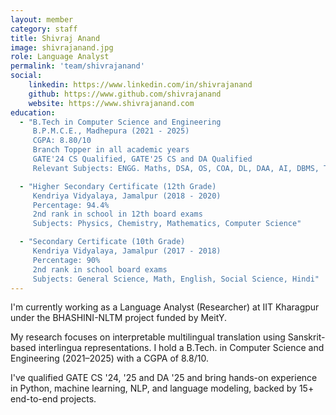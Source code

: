 ```yaml
---
layout: member
category: staff
title: Shivraj Anand
image: shivrajanand.jpg
role: Language Analyst
permalink: 'team/shivrajanand'
social:
    linkedin: https://www.linkedin.com/in/shivrajanand
    github: https://www.github.com/shivrajanand
    website: https://www.shivrajanand.com
education:
  - "B.Tech in Computer Science and Engineering  
     B.P.M.C.E., Madhepura (2021 - 2025)  
     CGPA: 8.80/10  
     Branch Topper in all academic years  
     GATE'24 CS Qualified, GATE'25 CS and DA Qualified  
     Relevant Subjects: ENGG. Maths, DSA, OS, COA, DL, DAA, AI, DBMS, TOC, CD, ML, Cryptography, Python, C, C++, Java"

  - "Higher Secondary Certificate (12th Grade)  
     Kendriya Vidyalaya, Jamalpur (2018 - 2020)  
     Percentage: 94.4%  
     2nd rank in school in 12th board exams  
     Subjects: Physics, Chemistry, Mathematics, Computer Science"

  - "Secondary Certificate (10th Grade)  
     Kendriya Vidyalaya, Jamalpur (2017 - 2018)  
     Percentage: 90%  
     2nd rank in school board exams  
     Subjects: General Science, Math, English, Social Science, Hindi"
---
```


I'm currently working as a Language Analyst (Researcher) at IIT Kharagpur under the BHASHINI-NLTM project funded by MeitY.

My research focuses on interpretable multilingual translation using Sanskrit-based interlingua representations. I hold a B.Tech. in Computer Science and Engineering (2021–2025) with a CGPA of 8.8/10.

I've qualified GATE CS '24, '25 and DA '25 and bring hands-on experience in Python, machine learning, NLP, and language modeling, backed by 15+ end-to-end projects.